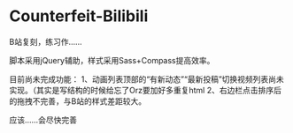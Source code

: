 # Counterfeit-Bilibili
B站复刻，练习作……

脚本采用jQuery辅助，样式采用Sass+Compass提高效率。

目前尚未完成功能：
1、动画列表顶部的“有新动态”“最新投稿”切换视频列表尚未实现。（其实是写结构的时候给忘了Orz要加好多重复html
2、右边栏点击排序后的拖拽不完善，与B站的样式差距较大。

应该……会尽快完善

